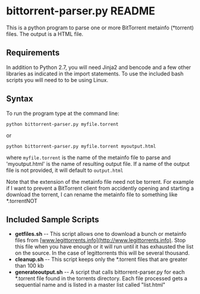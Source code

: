 # bittorrent-parser.py README

This is a python program to parse one or more BitTorrent metainfo (*torrent) files.  The output is a HTML file.

## Requirements 

In addition to Python 2.7, you will need Jinja2 and bencode and a few other libraries as  indicated in the import statements.  To use the included bash scripts you will need to to be using Linux.

## Syntax
To run the program type at the command line:
```
python bittorrent-parser.py myfile.torrent
```
or 
```
python bittorrent-parser.py myfile.torrent myoutput.html
```

where `myfile.torrent` is the name of the metainfo file to parse and 'myoutput.html' is the name of resulting output file.  If a name of the output file is not provided, it will default to `output.html`

Note that the extension of the metainfo file need not be torrent.  For example if I want to prevent a BitTorrent client from accidently opening and starting a download the torrent, I can rename the metainfo file to something like *.torrentNOT

## Included Sample Scripts
- **getfiles.sh** --  This script allows one to download a bunch or metainfo files from [www.legittorrents.info](http://www.legittorrents.info).  Stop this file when you have enough or it will run until it has exhausted the list on the source.  In the case of legittorrents this will be several thousand.
- **cleanup.sh** --  This script keeps only the *.torrent files that are greater than 100 kb
- **generateoutput.sh** -- A script that calls bittorrent-parser.py for each *.torrent file found in the torrents directory.  Each file processed gets a sequential name and is listed in a master list called "list.html"

